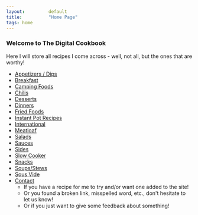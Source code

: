 ```yaml
---
layout:         default
title:          "Home Page"
tags: home
---
```

### Welcome to The Digital Cookbook

Here I will store all recipes I come across - well, not all, but the ones that are worthy!

* [Appetizers / Dips]({{site.github.url}}/AppetizerDips/index.html)
* [Breakfast]({{site.github.url}}/Breakfast/index.html)
* [Camping Foods]({{site.github.url}}/Camping/index.html)
* [Chilis]({{site.github.url}}/Chilis/index.html)
* [Desserts]({{site.github.url}}/Desserts/index.html)
* [Dinners]({{site.github.url}}/Dinners/index.html)
* [Fried Foods]({{site.github.url}}/FriedFoods/index.html)
* [Instant Pot Recipes]({{site.github.url}}/InstantPot/index.html)
* [International]({{site.github.url}}/International/index.html)
* [Meatloaf]({{site.github.url}}/Meatloaf/index.html)
* [Salads]({{site.github.url}}/Salads/index.html)
* [Sauces]({{site.github.url}}/Sauces/index.html)
* [Sides]({{site.github.url}}/Sides/index.html)
* [Slow Cooker]({{site.github.url}}/SlowCooker/index.html)
* [Snacks]({{site.github.url}}/Snacks/index.html)
* [Soups/Stews]({{site.github.url}}/SoupsAndStews/index.html)
* [Sous Vide]({{site.github.url}}/SousVide/index.html)
* [Contact]({{site.github.url}}/Contact/index.html)
  * If you have a recipe for me to try and/or want one added to the site!
  * Or you found a broken link, misspelled word, etc., don't hesitate to let us know!
  * Or if you just want to give some feedback about something!
